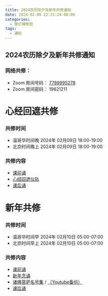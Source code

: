 ```yaml
---
title: 2024农历除夕及新年共修通知
date: 2024-02-08 22:31:24-08:00
categories:
  - 慧灯禅修班
tags:
  - 通知
---
```



## 2024农历除夕及新年共修通知

### 网络共修： 

- Zoom 房间号码： [7789995278](https://us02web.zoom.us/j/7789995278?pwd=VjZmbWJFY2k2K0E5RVB2cTNIQmhqUT09)
- Zoom 房间密码： 19621211

# 心经回遮共修

### 共修时间

- 温哥华时间晚 2024年 02月09日 18:00-19:00 
- 北京时间晚上 2024年 02月09日 18:00-19:00 

### 共修内容


- [课前诵](https://s3.ap-northeast-1.wasabisys.com/hdcx/hdv/videos/%E8%AF%BE%E5%89%8D%E5%BF%B5%E8%AF%B5.mp4)
- [心经回遮仪轨](https://s3.ap-northeast-1.wasabisys.com/hdcx/hdv/videos/心经回遮仪轨2024.mp4)
- [课后诵](https://s3.ap-northeast-1.wasabisys.com/hdcx/hdv/videos/%E9%97%BB%E6%80%9D%E7%8F%AD%E8%AF%BE%E5%90%8E%E8%AF%B5.mp4)


# 新年共修

### 共修时间

- 温哥华时间早 2024年 02月10日 05:00-07:00 
- 北京时间早上 2024年 02月10日 05:00-07:00 

### 共修内容

- [课前诵](https://s3.ap-northeast-1.wasabisys.com/hdcx/hdv/videos/%E8%AF%BE%E5%89%8D%E5%BF%B5%E8%AF%B5.mp4)
- [新年念诵](https://s3.ap-northeast-1.wasabisys.com/hdcx/hdv/v/newyear/%e6%96%b0%e5%b9%b4%e5%bf%b5%e8%af%b52023.mp4)
- [诸佛菩萨名号集](https://s3.ap-northeast-1.wasabisys.com/hdcx/hdv/yigui/%e8%af%b8%e4%bd%9b%e8%8f%a9%e8%90%a8%e5%90%8d%e5%8f%b7%e9%9b%86-%e5%bf%b5%e8%af%b5%e4%bb%aa%e8%bd%a8.mp4) / [（Youtube备份）](https://www.youtube.com/watch?v=LrF9qZUOqA4)
- [课后诵](https://s3.ap-northeast-1.wasabisys.com/hdcx/hdv/videos/%E5%9B%9E%E5%90%91(2021%E7%89%88).mp4)

